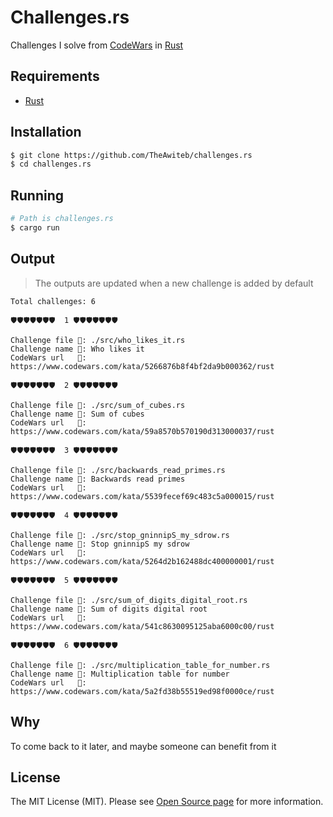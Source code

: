 # Challenges.rs

Challenges I solve from [CodeWars](https://CodeWars.com) in [Rust](https://www.rust-lang.org/)

## Requirements
* [Rust](https://www.rust-lang.org/tools/install)

## Installation
```bash
$ git clone https://github.com/TheAwiteb/challenges.rs
$ cd challenges.rs
```

## Running
```bash
# Path is challenges.rs
$ cargo run
```

## Output
> The outputs are updated when a new challenge is added by default
```
Total challenges: 6

🛡🛡🛡🛡🛡🛡🛡  1 🛡🛡🛡🛡🛡🛡🛡

Challenge file 📁: ./src/who_likes_it.rs
Challenge name 🎯: Who likes it
CodeWars url   🔗: https://www.codewars.com/kata/5266876b8f4bf2da9b000362/rust

🛡🛡🛡🛡🛡🛡🛡  2 🛡🛡🛡🛡🛡🛡🛡

Challenge file 📁: ./src/sum_of_cubes.rs
Challenge name 🎯: Sum of cubes
CodeWars url   🔗: https://www.codewars.com/kata/59a8570b570190d313000037/rust

🛡🛡🛡🛡🛡🛡🛡  3 🛡🛡🛡🛡🛡🛡🛡

Challenge file 📁: ./src/backwards_read_primes.rs
Challenge name 🎯: Backwards read primes
CodeWars url   🔗: https://www.codewars.com/kata/5539fecef69c483c5a000015/rust

🛡🛡🛡🛡🛡🛡🛡  4 🛡🛡🛡🛡🛡🛡🛡

Challenge file 📁: ./src/stop_gninnipS_my_sdrow.rs
Challenge name 🎯: Stop gninnipS my sdrow
CodeWars url   🔗: https://www.codewars.com/kata/5264d2b162488dc400000001/rust

🛡🛡🛡🛡🛡🛡🛡  5 🛡🛡🛡🛡🛡🛡🛡

Challenge file 📁: ./src/sum_of_digits_digital_root.rs
Challenge name 🎯: Sum of digits digital root
CodeWars url   🔗: https://www.codewars.com/kata/541c8630095125aba6000c00/rust

🛡🛡🛡🛡🛡🛡🛡  6 🛡🛡🛡🛡🛡🛡🛡

Challenge file 📁: ./src/multiplication_table_for_number.rs
Challenge name 🎯: Multiplication table for number
CodeWars url   🔗: https://www.codewars.com/kata/5a2fd38b55519ed98f0000ce/rust

```
## Why
To come back to it later, and maybe someone can benefit from it

## License
The MIT License (MIT). Please see [Open Source page](https://opensource.org/licenses/MIT) for more information.
